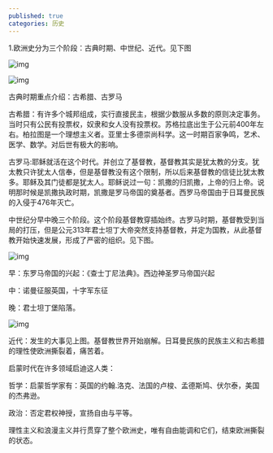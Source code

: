 ```yaml
---
published: true
categories: 历史
---
```

1.欧洲史分为三个阶段：古典时期、中世纪、近代。见下图

![img](https://pic1.zhimg.com/80/v2-471771af7efd452ecf563a8888b29a0b_720w.png?source=d16d100b)






![img](https://picx.zhimg.com/80/v2-5c5d884cd87ef179208136c83532b174_720w.png?source=d16d100b)






古典时期重点介绍：古希腊、古罗马

古希腊：有许多个城邦组成，实行直接民主，根据少数服从多数的原则决定事务。当时只有公民有投票权，奴隶和女人没有投票权。苏格拉底出生于公元前400年左右。柏拉图是一个理想主义者。亚里士多德崇尚科学。这一时期百家争鸣，艺术、医学、数学。对后世有极大的影响。

古罗马:耶稣就活在这个时代。并创立了基督教，基督教其实是犹太教的分支。犹太教只许犹太人信奉，但是基督教没有这个限制，所以后来基督教的信徒比犹太教多。耶稣及其门徒都是犹太人。耶稣说过一句：凯撒的归凯撒，上帝的归上帝。说明那时候是凯撒执政时期，凯撒是罗马帝国的奠基者。西罗马帝国由于日耳曼民族的入侵于476年灭亡。

中世纪分早中晚三个阶段。这个阶段基督教穿插始终。古罗马时期，基督教受到当局的打压，但是公元313年君士坦丁大帝突然支持基督教，并定为国教，从此基督教开始快速发展，形成了严密的组织。见下图。

![img](https://picx.zhimg.com/80/v2-7bb1d8aeeed87e4fd32529c367f64489_720w.png?source=d16d100b)






早：东罗马帝国的兴起：《查士丁尼法典》。西边神圣罗马帝国兴起

中：诺曼征服英国，十字军东征

晚：君士坦丁堡陷落。

![img](https://picx.zhimg.com/80/v2-e6086c91ca01095bf9ae474cbb19b12e_720w.png?source=d16d100b)






近代：发生的大事见上图。基督教世界开始崩解。日耳曼民族的民族主义和古希腊的理性使欧洲撕裂着，痛苦着。

启蒙时代在许多领域启迪这人类：

哲学：启蒙哲学家有：英国的约翰.洛克、法国的卢梭、孟德斯鸠、伏尔泰，美国的杰弗逊。

政治：否定君权神授，宣扬自由与平等。

理性主义和浪漫主义并行贯穿了整个欧洲史，唯有自由能调和它们，结束欧洲撕裂的状态。